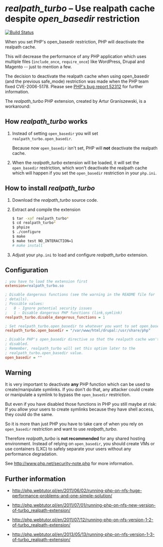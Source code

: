 # *realpath_turbo* – Use realpath cache despite *open_basedir* restriction

[![Build 
Status](https://travis-ci.org/Whissi/realpath_turbo.svg?branch=master)](https://travis-ci.org/Whissi/realpath_turbo)

When you set PHP's open_basedir restriction, PHP will deactivate the
realpath cache.

This will decrease the performance of any PHP application which uses
multiple files (`include_once`, `require_once`) like WordPress,
Drupal and Magento -- just to mention a few.

The decision to deactivate the realpath cache when using open_basedir
(and the previous safe_mode) restriction was made when the PHP team fixed
CVE-2006-5178. Please see [PHP's bug report 52312](https://bugs.php.net/bug.php?id=52312)
for further information.

The *realpath_turbo* PHP extension, created by Artur Graniszewski, is a
workaround:


## How *realpath_turbo* works

1. Instead of setting `open_basedir` you will set
   `realpath_turbo.open_basedir`.

   Because now `open_basedir` isn't set, PHP will **not** deactivate the
   realpath cache.

2. When the *realpath_turbo* extension will be loaded, it will set the
   `open_basedir` restriction, which won't deactivate the realpath cache
   which will happen if you set the `open_basedir` restriction in your
   `php.ini`.


## How to install *realpath_turbo*

1. Download the *realpath_turbo* source code.

2. Extract and compile the extension

   ```sh
   $ tar -xaf realpath_turbo*
   $ cd realpath_turbo*
   $ phpize
   $ ./configure
   $ make
   $ make test NO_INTERACTION=1
   # make install
   ```

3. Adjust your `php.ini` to load and configure *realpath_turbo* extension.


## Configuration

```ini
; you have to load the extension first
extension=realpath_turbo.so

; Disable dangerous functions (see the warning in the README file for
; details).
; Possible values:
;   0 - Ignore potential security issues
;   1 - Disable dangerous PHP functions (link,symlink)
realpath_turbo.disable_dangerous_functions = 1

; Set realpath_turbo.open_basedir to whatever you want to set open_basedir to
realpath_turbo.open_basedir = "/var/www/html/drupal:/usr/share/php"

; Disable PHP's open_basedir directive so that the realpath cache won't be
; disabled.
; Remember, realpath_turbo will set this option later to the
; realpath_turbo.open_basedir value.
open_basedir = ""
```


## Warning

It is very important to deactivate **any** PHP function which can be used
to create/manipulate symlinks. If you don't do that, any attacker could
create or manipulate a symlink to bypass the `open_basedir` restriction.

But even if you have disabled those functions in PHP you still maybe at
risk: If you allow your users to create symlinks because they have shell
access, they could do the same.

So it is more than just PHP you have to take care of when you rely on
`open_basedir` restriction and want to use *realpath_turbo*.

Therefore *realpath_turbo* is **not recommended** for any shared hosting
environment. Instead of relying on `open_basedir`, you should create VMs or
use containers (LXC) to safely separate your users without any performance
degradation.

See http://www.php.net/security-note.php for more information.


## Further information

 - http://php.webtutor.pl/en/2011/06/02/running-php-on-nfs-huge-performance-problems-and-one-simple-solution/

 - http://php.webtutor.pl/en/2011/07/01/running-php-on-nfs-new-version-of-turbo_realpath-extension/

 - http://php.webtutor.pl/en/2011/07/12/running-php-on-nfs-version-1-2-of-turbo_realpath-extension/

 - http://php.webtutor.pl/en/2013/05/13/running-php-on-nfs-version-1-3-of-turbo_realpath-extension/
